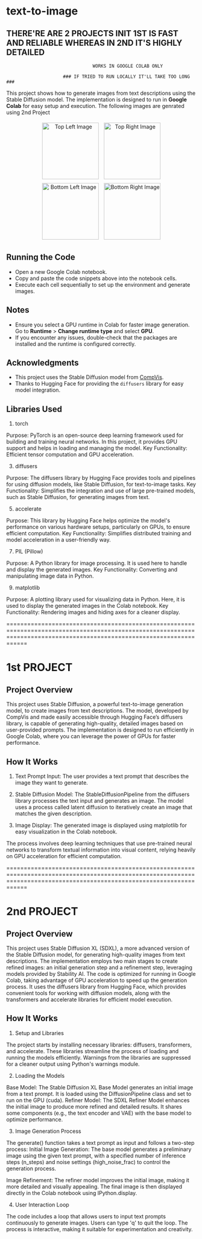 # text-to-image

## THERE'RE ARE 2 PROJECTS INIT 1ST IS FAST AND RELIABLE WHEREAS IN 2ND IT'S HIGHLY DETAILED ####

                                    WORKS IN GOOGLE COLAB ONLY 

                         ### IF TRIED TO RUN LOCALLY IT'LL TAKE TOO LONG ###


                            
This project shows how to generate images from text descriptions using the Stable Diffusion model. The implementation is designed to run in **Google Colab** for easy setup and execution. The following images are genrated using 2nd Project

<p align="center">
  <img src="https://github.com/user-attachments/assets/05d726f3-d29f-4199-8e27-85773ef3e1e1" alt="Top Left Image" width="150" style="margin: 5px;">
  <img src="https://github.com/user-attachments/assets/240f53ab-f5a3-4afa-9319-76d9b454bd82" alt="Top Right Image" width="150" style="margin: 5px;">
  <br>
  <img src="https://github.com/user-attachments/assets/6916d0cd-5820-4559-8023-f24e526fe786" alt="Bottom Left Image" width="150" style="margin: 5px;">
  <img src="https://github.com/user-attachments/assets/2f22ecf1-33bc-47e0-b470-bc9b6e07afce" alt="Bottom Right Image" width="150" style="margin: 5px;">
</p>


## Running the Code

- Open a new Google Colab notebook.
- Copy and paste the code snippets above into the notebook cells.
- Execute each cell sequentially to set up the environment and generate images.

## Notes

- Ensure you select a GPU runtime in Colab for faster image generation. Go to **Runtime** > **Change runtime type** and select **GPU**.
- If you encounter any issues, double-check that the packages are installed and the runtime is configured correctly.

## Acknowledgments

- This project uses the Stable Diffusion model from [CompVis](https://github.com/CompVis/stable-diffusion).
- Thanks to Hugging Face for providing the `diffusers` library for easy model integration.

## Libraries Used

1. torch

Purpose: PyTorch is an open-source deep learning framework used for building and training neural networks. In this project, it provides GPU support and helps in loading and managing the model.
Key Functionality: Efficient tensor computation and GPU acceleration.

3. diffusers

Purpose: The diffusers library by Hugging Face provides tools and pipelines for using diffusion models, like Stable Diffusion, for text-to-image tasks.
Key Functionality: Simplifies the integration and use of large pre-trained models, such as Stable Diffusion, for generating images from text.

5. accelerate
   
Purpose: This library by Hugging Face helps optimize the model's performance on various hardware setups, particularly on GPUs, to ensure efficient computation.
Key Functionality: Simplifies distributed training and model acceleration in a user-friendly way.

7. PIL (Pillow)
   
Purpose: A Python library for image processing. It is used here to handle and display the generated images.
Key Functionality: Converting and manipulating image data in Python.

9. matplotlib

Purpose: A plotting library used for visualizing data in Python. Here, it is used to display the generated images in the Colab notebook.
Key Functionality: Rendering images and hiding axes for a cleaner display.



========================================================================================================================================================================

# 1st PROJECT


## Project Overview

This project uses Stable Diffusion, a powerful text-to-image generation model, to create images from text descriptions. The model, developed by CompVis and made easily accessible through Hugging Face’s diffusers library, is capable of generating high-quality, detailed images based on user-provided prompts. The implementation is designed to run efficiently in Google Colab, where you can leverage the power of GPUs for faster performance.

## How It Works

1) Text Prompt Input: The user provides a text prompt that describes the image they want to generate.

2) Stable Diffusion Model: The StableDiffusionPipeline from the diffusers library processes the text input and generates an image. The model uses a process called latent diffusion to iteratively create an image that matches the given description.

3) Image Display: The generated image is displayed using matplotlib for easy visualization in the Colab notebook.

The process involves deep learning techniques that use pre-trained neural networks to transform textual information into visual content, relying heavily on GPU acceleration for efficient computation.


========================================================================================================================================================================

# 2nd PROJECT

## Project Overview

This project uses Stable Diffusion XL (SDXL), a more advanced version of the Stable Diffusion model, for generating high-quality images from text descriptions. The implementation employs two main stages to create refined images: an initial generation step and a refinement step, leveraging models provided by Stability AI. The code is optimized for running in Google Colab, taking advantage of GPU acceleration to speed up the generation process. It uses the diffusers library from Hugging Face, which provides convenient tools for working with diffusion models, along with the transformers and accelerate libraries for efficient model execution.

## How It Works

1. Setup and Libraries
   
The project starts by installing necessary libraries: diffusers, transformers, and accelerate. These libraries streamline the process of loading and running the models efficiently.
Warnings from the libraries are suppressed for a cleaner output using Python's warnings module.

2. Loading the Models

Base Model: The Stable Diffusion XL Base Model generates an initial image from a text prompt. It is loaded using the DiffusionPipeline class and set to run on the GPU (cuda).
Refiner Model: The SDXL Refiner Model enhances the initial image to produce more refined and detailed results. It shares some components (e.g., the text encoder and VAE) with the base model to optimize performance.

3. Image Generation Process

The generate() function takes a text prompt as input and follows a two-step process:
Initial Image Generation: The base model generates a preliminary image using the given text prompt, with a specified number of inference steps (n_steps) and noise settings (high_noise_frac) to control the generation process.

Image Refinement: The refiner model improves the initial image, making it more detailed and visually appealing.
The final image is then displayed directly in the Colab notebook using IPython.display.

4. User Interaction Loop
   
The code includes a loop that allows users to input text prompts continuously to generate images. Users can type 'q' to quit the loop.
The process is interactive, making it suitable for experimentation and creativity.
